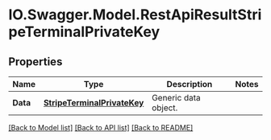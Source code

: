 # IO.Swagger.Model.RestApiResultStripeTerminalPrivateKey
## Properties

Name | Type | Description | Notes
------------ | ------------- | ------------- | -------------
**Data** | [**StripeTerminalPrivateKey**](StripeTerminalPrivateKey.md) | Generic data object. | 

[[Back to Model list]](../README.md#documentation-for-models) [[Back to API list]](../README.md#documentation-for-api-endpoints) [[Back to README]](../README.md)

